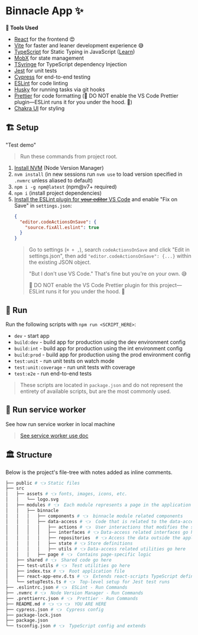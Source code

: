 # Binnacle App ✨

**🧰 Tools Used**

- [React](https://reactjs.org/) for the frontend 😍
- [Vite](https://vitejs.dev/) for faster and leaner development experience 😅
- [TypeScript](http://www.typescriptlang.org) for Static Typing in JavaScript ([Learn](http://www.typescriptlang.org/docs/handbook/basic-types.html))
- [MobX](https://mobx.js.org/README.html) for state management
- [TSyringe](https://www.npmjs.com/package/tsyringe) for TypeScript dependency Injection
- [Jest](https://jestjs.io) for unit tests
- [Cypress](https://www.cypress.io) for end-to-end testing
- [ESLint](https://eslint.org) for code linting
- [Husky](https://github.com/typicode/husky/tree/master) for running tasks via git hooks
- [Prettier](https://prettier.io) for code formatting (🚨 DO NOT enable the VS Code Prettier plugin—ESLint runs it for you under the hood. 🎉)
- [Chakra UI](https://chakra-ui.com/) for styling

## 🏗 Setup

"Test demo"

> Run these commands from project root.

1. [Install NVM](https://github.com/creationix/nvm#installation-and-update) (Node Version Manager)
2. `nvm install` (in new sessions run `nvm use` to load version specified in `.nvmrc` unless aliased to default)
3. `npm i -g npm@latest` (npm@v7+ required)
4. `npm i` (install project dependencies)
5. [Install the ESLint plugin for ~~your editor~~ VS Code](https://marketplace.visualstudio.com/items?itemName=dbaeumer.vscode-eslint) and enable "Fix on Save" in `settings.json`:
   ```json
   {
     "editor.codeActionsOnSave": {
       "source.fixAll.eslint": true
     }
   }
   ```
   > Go to settings (`⌘ + ,`), search `codeActionsOnSave` and click "Edit in settings.json", then add `"editor.codeActionsOnSave": {...}` within the existing JSON object.
   >
   > "But I don't use VS Code." That's fine but you're on your own. 😅
   >
   > 🚨 DO NOT enable the VS Code Prettier plugin for this project—ESLint runs it for you under the hood. 🎉

## 👟 Run

Run the following scripts with `npm run <SCRIPT_HERE>`:

- `dev` - start app
- `build:dev` - build app for production using the dev environment config
- `build:int` - build app for production using the int environment config
- `build:prod` - build app for production using the prod environment config
- `test:unit` - run unit tests on watch mode
- `test:unit:coverage` - run unit tests with coverage
- `test:e2e` - run end-to-end tests

> These scripts are located in `package.json` and do not represent the entirety of available scripts, but are the most commonly used.

## 👷 Run service worker

See how run service worker in local machine

> [See service worker use doc](./doc/service_worker.md)

## 🏛 Structure

Below is the project's file-tree with notes added as inline comments.

```bash
├── public # 👈 Static files
├── src
│   ├── assets # 👈 fonts, images, icons, etc.
│   │   └── logo.svg
│   ├── modules # 👈  Each module represents a page in the application and doesn't contain data that is often required by other modules!
│   │   ├── binnacle
│   │   │   ├── components # 👈  binnacle module related components
│   │   │   ├── data-access # 👈  Code that is related to the data-access layer of this module
│   │   │   │   ├── actions # 👈  User interactions that modifies the store
│   │   │   │   ├── interfaces # 👈 Data-access related interfaces go here
│   │   │   │   ├── repositories  # 👈 Access the data outside the application
│   │   │   │   ├── state # 👈 Store definitions
│   │   │   │   ├── utils # 👈 Data-access related utilities go here
│   │   │   ├── page # 👈  Contains page-specific logic
│   ├── shared # 👈  Shared code go here
│   ├── test-utils # 👈  Test utilities go here
│   ├── index.tsx # 👈  Root application file
│   ├── react-app-env.d.ts # 👈  Extends react-scripts TypeScript definitions
│   └── setupTests.ts # 👈  Top-level setup for Jest test runs
├── .eslintrc.json # 👈  ESLint - Run Commands
├── .nvmrc # 👈  Node Version Manager - Run Commands
├── .prettierrc.json # 👈  Prettier - Run Commands
├── README.md # 👈 👈 👈  YOU ARE HERE
├── cypress.json # 👈  Cypress config
├── package-lock.json
├── package.json
└── tsconfig.json # 👈  TypeScript config and extends
```
